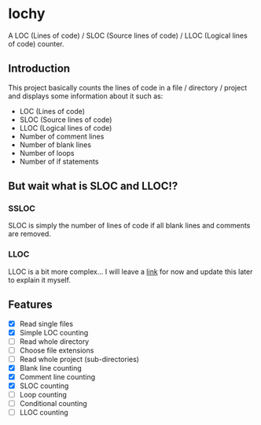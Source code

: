 # lochy
A LOC (Lines of code) / SLOC (Source lines of code) / LLOC (Logical lines of code) counter.

## Introduction
This project basically counts the lines of code in a file / directory / project and displays some information about it such as:
- LOC (Lines of code)
- SLOC (Source lines of code)
- LLOC (Logical lines of code)
- Number of comment lines
- Number of blank lines
- Number of loops
- Number of if statements

## But wait what is SLOC and LLOC!?
### SSLOC
SLOC is simply the number of lines of code if all blank lines and comments are removed.
### LLOC
LLOC is a bit more complex... I will leave a [link](https://blog.ndepend.com/how-measure-lines-code-lets-count-ways/#:~:text=Source%20lines%20of%20code%E2%80%94the,as%20more%20than%20one%20statement) for now and update this later to explain it myself.

## Features
- [x] Read single files
- [x] Simple LOC counting
- [ ] Read whole directory
- [ ] Choose file extensions
- [ ] Read whole project (sub-directories)
- [x] Blank line counting
- [x] Comment line counting
- [x] SLOC counting
- [ ] Loop counting
- [ ] Conditional counting
- [ ] LLOC counting